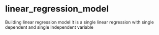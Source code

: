 # linear_regression_model
Building linear regression model
It is a single linear regression with single dependent and single Independent variable

